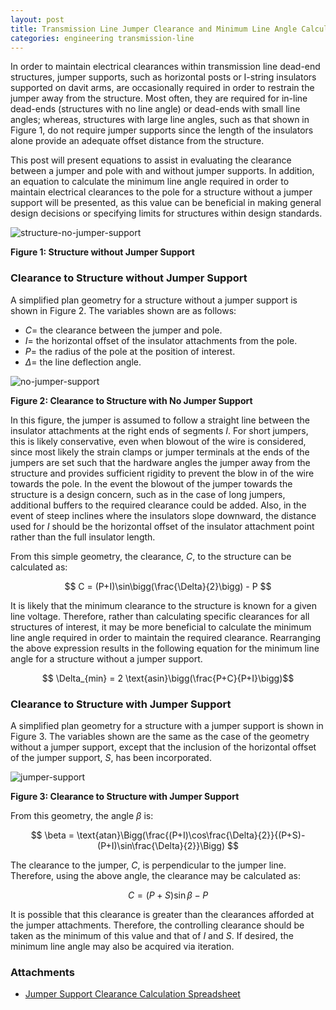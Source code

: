 ```yaml
---
layout: post
title: Transmission Line Jumper Clearance and Minimum Line Angle Calculations
categories: engineering transmission-line
---
```


In order to maintain electrical clearances within transmission line dead-end structures, jumper supports, such as horizontal posts or I-string insulators supported on davit arms, are occasionally required in order to restrain the jumper away from the structure. Most often, they are required for in-line dead-ends (structures with no line angle) or dead-ends with small line angles; whereas, structures with large line angles, such as that shown in Figure 1, do not require jumper supports since the length of the insulators alone provide an adequate offset distance from the structure.

This post will present equations to assist in evaluating the clearance between a jumper and pole with and without jumper supports. In addition, an equation to calculate the minimum line angle required in order to maintain electrical clearances to the pole for a structure without a jumper support will be presented, as this value can be beneficial in making general design decisions or specifying limits for structures within design standards.

![structure-no-jumper-support](https://lh3.googleusercontent.com/LOpdcT-kLXAGsSl1MgOvMSXPbe20ePtbSAiIGTX2kDTsqSPxD-oqdmVhMSbZJ8eCRd7hqbBv0oepSsK5L3k-_VEBzFYyiFj7SMkdxKvhAvjYwC0q9EGocUMfx-GzJXVTRhIEjKVwOw=w2400)

**Figure 1: Structure without Jumper Support**

<!--excerpt-->

### Clearance to Structure without Jumper Support

A simplified plan geometry for a structure without a jumper support is shown in Figure 2. The variables shown are as follows:

* $C=$ the clearance between the jumper and pole.
* $I=$ the horizontal offset of the insulator attachments from the pole.
* $P=$ the radius of the pole at the position of interest.
* $\Delta=$ the line deflection angle.

![no-jumper-support](https://lh3.googleusercontent.com/Fdob-ydGIO6cwIxqHylR5OcxcTdrCLTP1ZfKBp73CzO4CJ3H-_uschhp6gz5vWGsnYqiiMC1QTAkF2rLw0QA4heog3GVSEasAFSweGd2UvwMXzHEPBYf017iHdmfkdA3HVMSY9Jyjg=w2400)

**Figure 2: Clearance to Structure with No Jumper Support**

In this figure, the jumper is assumed to follow a straight line between the insulator attachments at the right ends of segments $I$. For short jumpers, this is likely conservative, even when blowout of the wire is considered, since most likely the strain clamps or jumper terminals at the ends of the jumpers are set such that the hardware angles the jumper away from the structure and provides sufficient rigidity to prevent the blow in of the wire towards the pole. In the event the blowout of the jumper towards the structure is a design concern, such as in the case of long jumpers, additional buffers to the required clearance could be added. Also, in the event of steep inclines where the insulators slope downward, the distance used for $I$ should be the horizontal offset of the insulator attachment point rather than the full insulator length.

From this simple geometry, the clearance, $C$, to the structure can be calculated as:

$$ C = (P+I)\sin\bigg(\frac{\Delta}{2}\bigg) - P $$

It is likely that the minimum clearance to the structure is known for a given line voltage. Therefore, rather than calculating specific clearances for all structures of interest, it may be more beneficial to calculate the minimum line angle required in order to maintain the required clearance. Rearranging the above expression results in the following equation for the minimum line angle for a structure without a jumper support.

$$ \Delta_{min} = 2 \text{asin}\bigg(\frac{P+C}{P+I}\bigg)$$


### Clearance to Structure with Jumper Support

A simplified plan geometry for a structure with a jumper support is shown in Figure 3. The variables shown are the same as the case of the geometry without a jumper support, except that the inclusion of the horizontal offset of the jumper support, $S$, has been incorporated.

![jumper-support](https://lh3.googleusercontent.com/6L_pDnMP4krlPHuqfx6YvH-qaJJWhYfEJrOjyF4AINaA71C9Yujb2MJpN9ILdTQPNF22NF5oWLCiUN7bQLFMFOcuOTKJnLsm9IoN6xGCq9M6LhuHOJkGPGoAUXu8m_ej_tTklOPi2g=w2400)

**Figure 3: Clearance to Structure with Jumper Support**

From this geometry, the angle $\beta$ is:

$$ \beta = \text{atan}\Bigg(\frac{(P+I)\cos\frac{\Delta}{2}}{(P+S)-(P+I)\sin\frac{\Delta}{2}}\Bigg) $$

The clearance to the jumper, $C$, is perpendicular to the jumper line. Therefore, using the above angle, the clearance may be calculated as:

$$ C = (P+S)\sin\beta - P $$

It is possible that this clearance is greater than the clearances afforded at the jumper attachments. Therefore, the controlling clearance should be taken as the minimum of this value and that of $I$ and $S$. If desired, the minimum line angle may also be acquired via iteration.

### Attachments

* [Jumper Support Clearance Calculation Spreadsheet](https://docs.google.com/spreadsheets/d/15kK1xN_rxp32nFb_gX_IJxdkhPSM7J-ZyGPG0tYTuEs/edit?usp=sharing)
